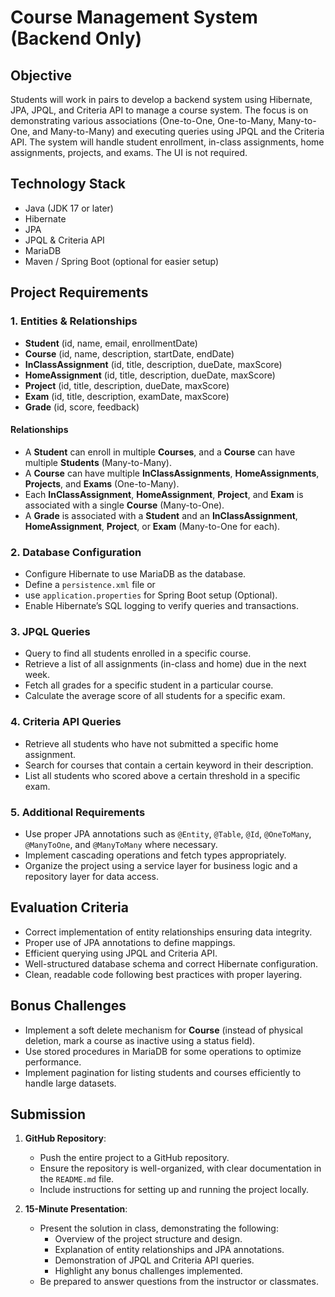 # Course Management System (Backend Only)

## Objective

Students will work in pairs to develop a backend system using Hibernate, JPA, JPQL, and Criteria API to manage a course system. The focus is on demonstrating various associations (One-to-One, One-to-Many, Many-to-One, and Many-to-Many) and executing queries using JPQL and the Criteria API. The system will handle student enrollment, in-class assignments, home assignments, projects, and exams. The UI is not required.

## Technology Stack

- Java (JDK 17 or later)
- Hibernate
- JPA
- JPQL & Criteria API
- MariaDB
- Maven / Spring Boot (optional for easier setup)


## Project Requirements

### 1. Entities & Relationships

- **Student** (id, name, email, enrollmentDate)
- **Course** (id, name, description, startDate, endDate)
- **InClassAssignment** (id, title, description, dueDate, maxScore)
- **HomeAssignment** (id, title, description, dueDate, maxScore)
- **Project** (id, title, description, dueDate, maxScore)
- **Exam** (id, title, description, examDate, maxScore)
- **Grade** (id, score, feedback)

#### Relationships

- A **Student** can enroll in multiple **Courses**, and a **Course** can have multiple **Students** (Many-to-Many).
- A **Course** can have multiple **InClassAssignments**, **HomeAssignments**, **Projects**, and **Exams** (One-to-Many).
- Each **InClassAssignment**, **HomeAssignment**, **Project**, and **Exam** is associated with a single **Course** (Many-to-One).
- A **Grade** is associated with a **Student** and an **InClassAssignment**, **HomeAssignment**, **Project**, or **Exam** (Many-to-One for each).

### 2. Database Configuration

- Configure Hibernate to use MariaDB as the database.
- Define a `persistence.xml` file or
- use `application.properties` for Spring Boot setup (Optional).
- Enable Hibernate’s SQL logging to verify queries and transactions.

### 3. JPQL Queries

- Query to find all students enrolled in a specific course.
- Retrieve a list of all assignments (in-class and home) due in the next week.
- Fetch all grades for a specific student in a particular course.
- Calculate the average score of all students for a specific exam.

### 4. Criteria API Queries

- Retrieve all students who have not submitted a specific home assignment.
- Search for courses that contain a certain keyword in their description.
- List all students who scored above a certain threshold in a specific exam.

### 5. Additional Requirements

- Use proper JPA annotations such as `@Entity`, `@Table`, `@Id`, `@OneToMany`, `@ManyToOne`, and `@ManyToMany` where necessary.
- Implement cascading operations and fetch types appropriately.
- Organize the project using a service layer for business logic and a repository layer for data access.


## Evaluation Criteria

- Correct implementation of entity relationships ensuring data integrity.
- Proper use of JPA annotations to define mappings.
- Efficient querying using JPQL and Criteria API.
- Well-structured database schema and correct Hibernate configuration.
- Clean, readable code following best practices with proper layering.


## Bonus Challenges

- Implement a soft delete mechanism for **Course** (instead of physical deletion, mark a course as inactive using a status field).
- Use stored procedures in MariaDB for some operations to optimize performance.
- Implement pagination for listing students and courses efficiently to handle large datasets.

## Submission

1. **GitHub Repository**:
   - Push the entire project to a GitHub repository.
   - Ensure the repository is well-organized, with clear documentation in the `README.md` file.
   - Include instructions for setting up and running the project locally.

2. **15-Minute Presentation**:
   - Present the solution in class, demonstrating the following:
     - Overview of the project structure and design.
     - Explanation of entity relationships and JPA annotations.
     - Demonstration of JPQL and Criteria API queries.
     - Highlight any bonus challenges implemented.
   - Be prepared to answer questions from the instructor or classmates.

